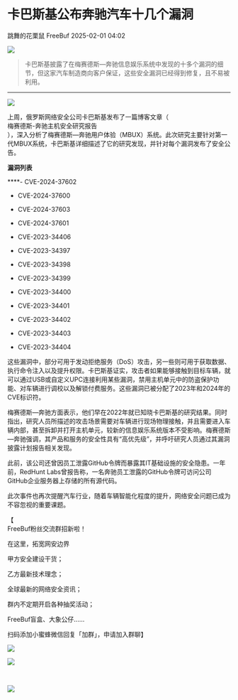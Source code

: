 #  卡巴斯基公布奔驰汽车十几个漏洞   
跳舞的花栗鼠  FreeBuf   2025-02-01 04:02  
  
![](https://mmbiz.qpic.cn/mmbiz_gif/qq5rfBadR38jUokdlWSNlAjmEsO1rzv3srXShFRuTKBGDwkj4gvYy34iajd6zQiaKl77Wsy9mjC0xBCRg0YgDIWg/640?wx_fmt=gif&wxfrom=5&wx_lazy=1&tp=webp "")  
  
> 卡巴斯基披露了在梅赛德斯—奔驰信息娱乐系统中发现的十多个漏洞的细节，但这家汽车制造商向客户保证，这些安全漏洞已经得到修复，且不易被利用。  
  
  
  
****  
![](https://mmbiz.qpic.cn/mmbiz_jpg/qq5rfBadR3icnU7Ne7Md6I3ObAZDzic73A2MuP3RLO3ias3gHWtr4SR8WgXk5zTzZwCPUzscNoaM8rVxnaSt0VcpQ/640?wx_fmt=jpeg&from=appmsg "")  
  
  
上周，俄罗斯网络安全公司卡巴斯基发布了一篇博客文章（  
梅赛德斯-奔驰主机安全研究报告  
），深入分析了梅赛德斯—奔驰用户体验（MBUX）系统。此次研究主要针对第一代MBUX系统，卡巴斯基详细描述了它的研究发现，并针对每个漏洞发布了安全公告。  
  
  
**漏洞列表**  
  
****- CVE-2024-37602  
  
- CVE-2024-37600  
  
- CVE-2024-37603  
  
- CVE-2024-37601  
  
- CVE-2023-34406  
  
- CVE-2023-34397  
  
- CVE-2023-34398  
  
- CVE-2023-34399  
  
- CVE-2023-34400  
  
- CVE-2023-34401  
  
- CVE-2023-34402  
  
- CVE-2023-34403  
  
- CVE-2023-34404  
  
这些漏洞中，部分可用于发动拒绝服务（DoS）攻击，另一些则可用于获取数据、执行命令注入以及提升权限。卡巴斯基证实，攻击者如果能够接触到目标车辆，就可以通过USB或自定义UPC连接利用某些漏洞，禁用主机单元中的防盗保护功能、对车辆进行调校以及解锁付费服务。这些漏洞已被分配了2023年和2024年的CVE标识符。  
  
  
梅赛德斯—奔驰方面表示，他们早在2022年就已知晓卡巴斯基的研究结果。同时指出，研究人员所描述的攻击场景需要对车辆进行现场物理接触，并且需要进入车辆内部，甚至拆卸并打开主机单元，较新的信息娱乐系统版本不受影响。梅赛德斯—奔驰强调，其产品和服务的安全性具有“高优先级”，并呼吁研究人员通过其漏洞披露计划报告相关发现。  
  
  
此前，该公司还曾因员工泄露GitHub令牌而暴露其IT基础设施的安全隐患。一年前，RedHunt Labs曾报告称，一名奔驰员工泄露的GitHub令牌可访问公司GitHub企业服务器上存储的所有源代码。  
  
  
此次事件也再次提醒汽车行业，随着车辆智能化程度的提升，网络安全问题已成为不容忽视的重要课题。  
  
  
【  
FreeBuf粉丝交流群招新啦！  
  
在这里，拓宽网安边界  
  
甲方安全建设干货；  
  
乙方最新技术理念；  
  
全球最新的网络安全资讯；  
  
群内不定期开启各种抽奖活动；  
  
FreeBuf盲盒、大象公仔......  
  
扫码添加小蜜蜂微信回复「加群」，申请加入群聊】  
  
  
![](https://mmbiz.qpic.cn/mmbiz_jpg/qq5rfBadR3ich6ibqlfxbwaJlDyErKpzvETedBHPS9tGHfSKMCEZcuGq1U1mylY7pCEvJD9w60pWp7NzDjmM2BlQ/640?wx_fmt=other&wxfrom=5&wx_lazy=1&wx_co=1&retryload=2&tp=webp "")  
  
  
![](https://mmbiz.qpic.cn/mmbiz_png/qq5rfBadR3ic5icaZr7IGkVcd3DT6vXW4B4LOZ1M7YkTPhS1AT2DQJaicFjtCxt5BRO7p5AOJqvH3EJABCd0BFqYQ/640?wx_fmt=other&from=appmsg&wxfrom=5&wx_lazy=1&wx_co=1&tp=webp "")  
  
   
  
  
  
  
  
  
[](https://mp.weixin.qq.com/s?__biz=MjM5NjA0NjgyMA==&mid=2651312407&idx=1&sn=60289b6b056aee1df1685230aa453829&token=1964067027&lang=zh_CN&scene=21#wechat_redirect)  
  
![](https://mmbiz.qpic.cn/mmbiz_gif/qq5rfBadR3icF8RMnJbsqatMibR6OicVrUDaz0fyxNtBDpPlLfibJZILzHQcwaKkb4ia57xAShIJfQ54HjOG1oPXBew/640?wx_fmt=gif&wxfrom=5&wx_lazy=1&tp=webp "")  
  
  
